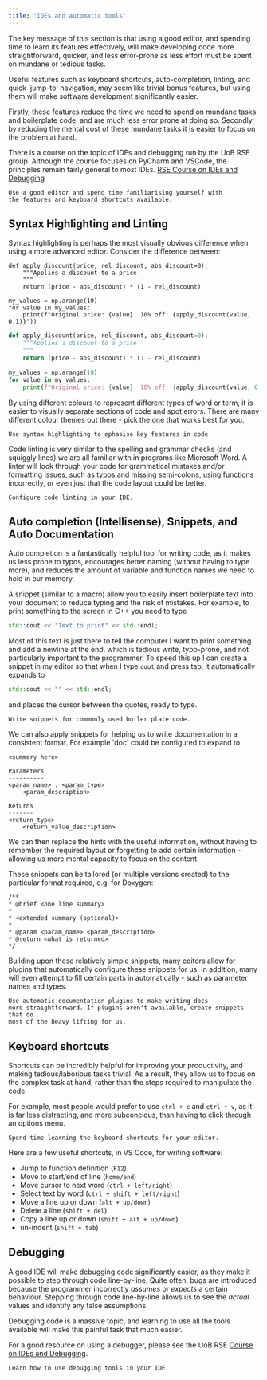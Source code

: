 ```yaml
---
title: "IDEs and automatic tools"
---
```


The key message of this section is that using a good editor, and spending time
to learn its features effectively, will make developing code more 
straightforward, quicker, and less error-prone as less effort must be spent on
mundane or tedious tasks.

Useful features such as keyboard shortcuts, auto-completion, linting, and
quick 'jump-to' navigation, may seem like trivial bonus features, but using 
them will make software development significantly easier. 

Firstly, these features reduce the time we need to spend on mundane tasks and 
boilerplate code, and are much less error prone at doing so. 
Secondly, by reducing the mental cost of these mundane tasks it is easier to 
focus on the problem at hand.

There is a course on the topic of IDEs and debugging run by the UoB RSE group. 
Although the course focuses on PyCharm and VSCode, the principles remain fairly
general to most IDEs. 
[RSE Course on IDEs and Debugging](https://milliams.com/courses/ides_debugging/)

```{admonition} Best Practice
Use a good editor and spend time familiarising yourself with
the features and keyboard shortcuts available. 
```

## Syntax Highlighting and Linting
Syntax highlighting is perhaps the most visually obvious difference when using 
a more advanced editor. Consider the difference between:

```
def apply_discount(price, rel_discount, abs_discount=0):
    """Applies a discount to a price
    """
    return (price - abs_discount) * (1 - rel_discount)

my_values = np.arange(10)
for value in my_values:
    print(f"Original price: {value}. 10% off: {apply_discount(value, 0.1)}"))
```
```python
def apply_discount(price, rel_discount, abs_discount=0):
    """Applies a discount to a price
    """
    return (price - abs_discount) * (1 - rel_discount)

my_values = np.arange(10)
for value in my_values:
    print(f"Original price: {value}. 10% off: {apply_discount(value, 0.1)}")

```

By using different colours to represent different types of word or term, it is
easier to visually separate sections of code and spot errors. There are many 
different colour themes out there - pick the one that works best for you.

```{admonition} Best Practice
Use syntax highlighting to ephasise key features in code
```


Code linting is very similar to the spelling and grammar checks (and squiggly 
lines) we are all familiar with in programs like Microsoft Word. 
A linter will look through your code for grammatical mistakes and/or formatting
issues, such as typos and missing semi-colons, using functions incorrectly, or
even just that the code layout could be better.

```{admonition} Best Practice
Configure code linting in your IDE.
```

## Auto completion (Intellisense), Snippets, and Auto Documentation
Auto completion is a fantastically helpful tool for writing code, as it makes 
us less prone to typos, encourages better naming (without having to type more),
and reduces the amount of variable and function names we need to hold in our
memory. 

A snippet (similar to a macro) allow you to easily insert boilerplate text
into your document to reduce typing and the risk of mistakes. 
For example, to print something to the screen in C++ you need to type

```c++
std::cout << "Text to print" << std::endl;
```

Most of this text is just there to tell the computer I want to print something 
and add a newline at the end, which is tedious write, typo-prone, and not 
particularly important to the programmer. 
To speed this up I can create a snippet in my editor so that when I type `cout`
and press tab, it automatically expands to 

```c++
std::cout << "" << std::endl;
```

and places the cursor between the quotes, ready to type. 

```{admonition} Best Practice
Write snippets for commonly used boiler plate code.
```

We can also apply snippets for helping us to write documentation in a 
consistent format.
For example 'doc' could be configured to expand to

```
<summary here>

Parameters
----------
<param_name> : <param_type>
    <param_description>

Returns
-------
<return_type>
    <return_value_description>
```

We can then replace the hints with the useful information, without having to 
remember the required layout or forgetting to add certain information - 
allowing us more mental capacity to focus on the content.

These snippets can be tailored (or multiple versions created) to the particular
format required, e.g. for Doxygen:

```
/**
* @brief <one line summary>
*
* <extended summary (optional)>
*
* @param <param_name> <param_description>
* @return <what is returned>
*/
```

Building upon these relatively simple snippets, many editors allow for plugins 
that automatically configure these snippets for us. 
In addition, many will even attempt to fill certain parts in automatically - 
such as parameter names and types. 

```{admonition} Best Practice
Use automatic documentation plugins to make writing docs 
more straightforward. If plugins aren't available, create snippets that do 
most of the heavy lifting for us.
```


## Keyboard shortcuts
Shortcuts can be incredibly helpful for improving your productivity, and making
tedious/laborious tasks trivial. 
As a result, they allow us to focus on the complex task at hand, rather than 
the steps required to manipulate the code. 

For example, most people would prefer to use `ctrl + c` and `ctrl + v`, as it 
is far less distracting, and more subconcious, than having to click through an 
options menu. 

```{admonition} Best Practice
Spend time learning the keyboard shortcuts for your editor. 
```

Here are a few useful shortcuts, in VS Code, for writing software:

* Jump to function definition (`F12`)
* Move to start/end of line (`home/end`)
* Move cursor to next word (`ctrl + left/right`)
* Select text by word (`ctrl + shift + left/right`)
* Move a line up or down (`alt + up/down`)
* Delete a line (`shift + del`)
* Copy a line up or down (`shift + alt + up/down`)
* un-indent (`shift + tab`)

## Debugging
A good IDE will make debugging code significantly easier, as they make it
possible to step through code line-by-line. 
Quite often, bugs are introduced because the programmer incorrectly _assumes_ or
_expects_ a certain behaviour. 
Stepping through code line-by-line allows us to see the _actual_ values and 
identify any false assumptions.

Debugging code is a massive topic, and learning to use all the tools available
will make this painful task that much easier.

For a good resource on using a debugger, please see the UoB RSE 
[Course on IDEs and Debugging](https://milliams.com/courses/ides_debugging/).

```{admonition} Best Practice
Learn how to use debugging tools in your IDE.
```




